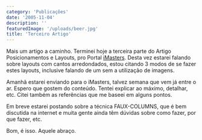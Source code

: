 ```yaml
---
category: 'Publicações'
date: '2005-11-04'
description: ''
featuredImage: '/uploads/beer.jpg'
title: 'Terceiro Artigo'
---
```


Mais um artigo a caminho. Terminei hoje a terceira parte do Artigo Posicionamentos e Layouts, pro Portal [iMasters](http://www.imaster.com.br 'Visitar Portal iMasters [Este link abre em uma nova janela]'). Desta vez estarei falando sobre layouts com cantos arredondados, estou citando 3 modos de se fazer estes layouts, inclusive falando de um sem a utilização de imagens.

Amanhã estarei enviando para o iMasters, talvez semana que vem já entre o ar. Espero que gostem do conteúdo. Tentei explicar ao máximo, detalhar, etc. Citei também as referências que me baseei em alguns pontos.

Em breve estarei postando sobre a técnica FAUX-COLUMNS, que é bem discutida na internet e muita gente ainda têm dúvidas sobre como fazer, por que fazer, etc.

Bom, é isso. Aquele abraço.
